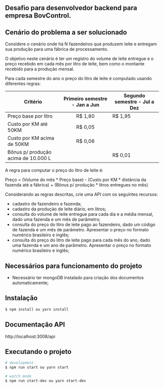 ## Desafio para desenvolvedor backend para empresa BovControl.

## Cenário do problema a ser solucionado

Considere o cenário onde há N fazendeiros que produzem leite e entregam sua produção para uma fábrica de processamento.

O objetivo neste cenário é ter um registro do volume de leite entregue e o preço recebido em cada mês por litro de leite, bem como o montante recebido para a produção mensal.

Para cada semestre do ano o preço do litro de leite é computado usando diferentes regras:


|Critério| Primeiro semestre - Jan a Jun | Segundo semestre - Jul a Dez |
|---|:---:|---|
|Preço base por litro| R$ 1,80| R$ 1,95|
|Custo por KM até 50KM| R$ 0,05 | |
|Custo por KM acima de 50KM| R$ 0,06 | |
|Bônus p/ produção acima de 10.000 L| |R$ 0,01|

A regra para computar o preço do litro de leite é:

Preço = (Volume do mês * Preço base) - (Custo por KM * distância da fazenda até a fábrica) + (Bônus p/ produção * litros entregues no mês)

Considerando as regras descritas, crie uma API com os seguintes recursos:
- cadastro de fazendeiro e fazenda;
- cadastro da produção de leite diário, em litros;
- consulta do volume de leite entregue para cada dia e a média mensal, dado uma fazenda e um mês de parâmetro;
- consulta do preço do litro de leite pago ao fazendeiro, dado um código de fazenda e um mês de parâmetro. Apresentar o preço no formato numérico brasileiro e inglês;
- consulta do preço do litro de leite pago para cada mês do ano, dado uma fazenda e um ano de parâmetro. Apresentar o preço no formato numérico brasileiro e inglês;


## Necessários para funcionamento do projeto
- Necessário ter mongoDB instalado para criação dos documentos automaticamente;

## Instalação

```bash
$ npm install ou yarn install
```

## Documentação API
http://localhost:3008/api

## Executando o projeto

```bash
# development
$ npm run start ou yarn start

# watch mode
$ npm run start-dev ou yarn start-dev
```